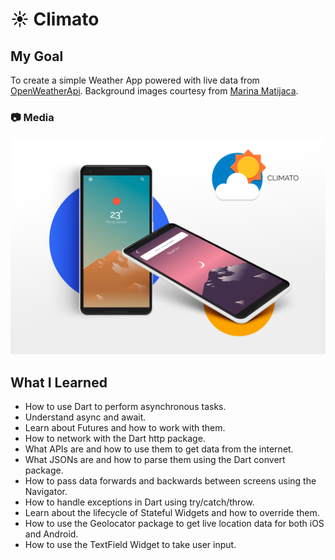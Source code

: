 # :sunny: Climato

## My Goal

To create a simple Weather App powered with live data from [OpenWeatherApi](https://openweathermap.org/). Background images courtesy from [Marina Matijaca](https://dribbble.com/shots/2227157-Free-iPhone-Backgrounds).

### :camera: Media
<p align="center">
<img src="https://github.com/viniciusmoreeira/climato/blob/master/images/screen.png"" width="850px">
</p>

## What I Learned

- How to use Dart to perform asynchronous tasks.
- Understand async and await.
- Learn about Futures and how to work with them.
- How to network with the Dart http package.
- What APIs are and how to use them to get data from the internet.
- What JSONs are and how to parse them using the Dart convert package.
- How to pass data forwards and backwards between screens using the Navigator.
- How to handle exceptions in Dart using try/catch/throw.
- Learn about the lifecycle of Stateful Widgets and how to override them.
- How to use the Geolocator package to get live location data for both iOS and Android.
- How to use the TextField Widget to take user input.
